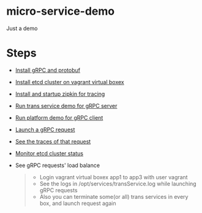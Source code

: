 # micro-service-demo

Just a demo

# Steps

* [Install gRPC and protobuf](https://github.com/jackyvictory/micro-service-demo/tree/master/service/pb)

* [Install etcd cluster on vagrant virtual boxex](https://github.com/jackyvictory/micro-service-demo/tree/master/vagrant)

* [Install and startup zipkin for tracing](https://github.com/jackyvictory/micro-service-demo/tree/master/facility/tracing/zipkin)

* [Run trans service demo for gRPC server](https://github.com/jackyvictory/micro-service-demo/tree/master/service/trans)

* [Run platform demo for gRPC client](https://github.com/jackyvictory/micro-service-demo/tree/master/product/cilPlatform)

* [Launch a gRPC request](http://localhost:9000/trans/)

* [See the traces of that request](http://localhost:9411/)

* [Monitor etcd cluster status](http://192.168.99.40:3000/)

* See gRPC requests' load balance

    >* Login vagrant virtual boxex app1 to app3 with user vagrant
    >* See the logs in /opt/services/transService.log while launching gRPC requests
    >* Also you can terminate some(or all) trans services in every box, and launch request again
